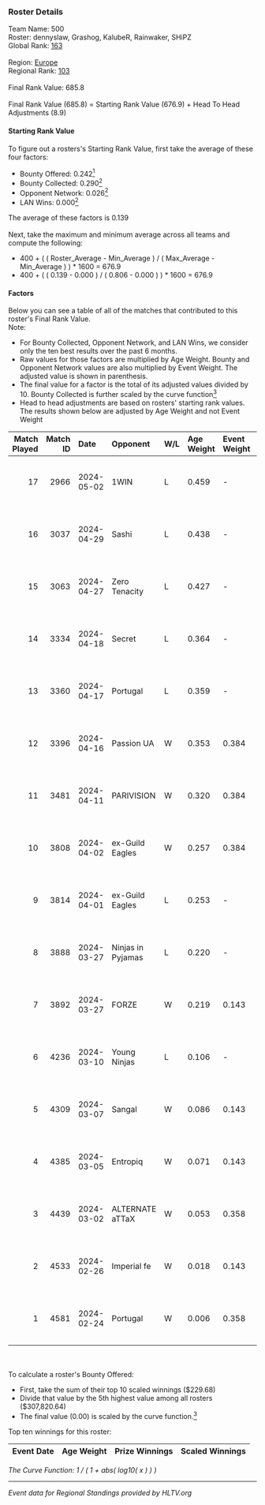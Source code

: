 ### Roster Details<br />
Team Name: 500<br />
Roster: dennyslaw, Grashog, KalubeR, Rainwaker, SHiPZ<br />
Global Rank: [163](../../standings_global_2024_08_21.md)<br />
<br />
Region: [Europe]( ../../standings_europe_2024_08_21.md)<br />
Regional Rank: [103]( ../../standings_europe_2024_08_21.md)<br />
<br />
Final Rank Value:  685.8<br />
<br />
Final Rank Value (685.8) = Starting Rank Value (676.9) + Head To Head Adjustments (8.9)<br />

#### Starting Rank Value<br />
To figure out a rosters's Starting Rank Value, first take the average of these four factors:<br />
- Bounty Offered: 0.242[<sup>1</sup>](#table2)
- Bounty Collected: 0.290[<sup>2</sup>](#table1)
- Opponent Network: 0.026[<sup>2</sup>](#table1)
- LAN Wins: 0.000[<sup>2</sup>](#table1)

The average of these factors is 0.139<br />
<br />
Next, take the maximum and minimum average across all teams and compute the following:<br />
- 400 + ( ( Roster_Average - Min_Average ) / ( Max_Average - Min_Average ) ) * 1600 = 676.9
- 400 + ( ( 0.139 - 0.000 ) / ( 0.806 - 0.000 ) ) * 1600 = 676.9


#### Factors<br />
Below you can see a table of all of the matches that contributed to this roster's Final Rank Value.<br />
Note:<br />

- For Bounty Collected, Opponent Network, and LAN Wins, we consider only the ten best results over the past 6 months.
- Raw values for those factors are multiplied by Age Weight. Bounty and Opponent Network values are also multiplied by Event Weight. The adjusted value is shown in parenthesis.
- The final value for a factor is the total of its adjusted values divided by 10. Bounty Collected is further scaled by the curve function[<sup>3</sup>](#curveFunction)
- Head to head adjustments are based on rosters' starting rank values. The results shown below are adjusted by Age Weight and not Event Weight
<span id="table1"></span><br />


| Match Played | Match ID | Date       | Opponent          | W/L | Age Weight | Event Weight | Bounty Collected | Opponent Network | LAN Wins  | H2H Adj. | Roster                                        |
| -: | -: | :- | :- | :- | :- | :- | :- | :- | :- | -: | :- |
|           17 |     2966 | 2024-05-02 | 1WIN              | L   | 0.459      | -            | -                | -                | -         |    -3.12 | dennyslaw, Grashog, KalubeR, Rainwaker, SHiPZ |
|           16 |     3037 | 2024-04-29 | Sashi             | L   | 0.438      | -            | -                | -                | -         |    -1.00 | dennyslaw, Grashog, Rainwaker, REDSTAR, SHiPZ |
|           15 |     3063 | 2024-04-27 | Zero Tenacity     | L   | 0.427      | -            | -                | -                | -         |    -1.71 | dennyslaw, Grashog, Rainwaker, REDSTAR, SHiPZ |
|           14 |     3334 | 2024-04-18 | Secret            | L   | 0.364      | -            | -                | -                | -         |    -8.27 | dennyslaw, Grashog, Rainwaker, REDSTAR, SHiPZ |
|           13 |     3360 | 2024-04-17 | Portugal          | L   | 0.359      | -            | -                | -                | -         |    -6.58 | dennyslaw, Grashog, Rainwaker, REDSTAR, SHiPZ |
|           12 |     3396 | 2024-04-16 | Passion UA        | W   | 0.353      | 0.384        | 0.170 (0.023)    | 1.000 (0.136)    | 0 (0.000) |     9.64 | dennyslaw, Grashog, Rainwaker, REDSTAR, SHiPZ |
|           11 |     3481 | 2024-04-11 | PARIVISION        | W   | 0.320      | 0.384        | 0.048 (0.006)    | 0.678 (0.083)    | 0 (0.000) |     9.16 | dennyslaw, Grashog, Rainwaker, REDSTAR, SHiPZ |
|           10 |     3808 | 2024-04-02 | ex-Guild Eagles   | W   | 0.257      | 0.384        | 0.006 (0.001)    | 0.149 (0.015)    | 0 (0.000) |     4.92 | dennyslaw, Grashog, Rainwaker, REDSTAR, SHiPZ |
|            9 |     3814 | 2024-04-01 | ex-Guild Eagles   | L   | 0.253      | -            | -                | -                | -         |    -3.19 | dennyslaw, Grashog, Rainwaker, REDSTAR, SHiPZ |
|            8 |     3888 | 2024-03-27 | Ninjas in Pyjamas | L   | 0.220      | -            | -                | -                | -         |    -0.05 | dennyslaw, Grashog, Rainwaker, REDSTAR, SHiPZ |
|            7 |     3892 | 2024-03-27 | FORZE             | W   | 0.219      | 0.143        | 0.048 (0.001)    | 0.095 (0.003)    | 0 (0.000) |     5.02 | dennyslaw, Grashog, Rainwaker, REDSTAR, SHiPZ |
|            6 |     4236 | 2024-03-10 | Young Ninjas      | L   | 0.106      | -            | -                | -                | -         |    -1.04 | dennyslaw, Grashog, Rainwaker, REDSTAR, SHiPZ |
|            5 |     4309 | 2024-03-07 | Sangal            | W   | 0.086      | 0.143        | 0.277 (0.003)    | 0.800 (0.010)    | 0 (0.000) |     2.53 | dennyslaw, Grashog, Rainwaker, REDSTAR, SHiPZ |
|            4 |     4385 | 2024-03-05 | Entropiq          | W   | 0.071      | 0.143        | 0.000 (0.000)    | 0.011 (0.000)    | 0 (0.000) |     0.67 | dennyslaw, Grashog, Rainwaker, REDSTAR, SHiPZ |
|            3 |     4439 | 2024-03-02 | ALTERNATE aTTaX   | W   | 0.053      | 0.358        | 0.035 (0.001)    | 0.565 (0.011)    | 0 (0.000) |     1.37 | dennyslaw, Grashog, Rainwaker, REDSTAR, SHiPZ |
|            2 |     4533 | 2024-02-26 | Imperial fe       | W   | 0.018      | 0.143        | 0.119 (0.000)    | 0.238 (0.001)    | 0 (0.000) |     0.47 | dennyslaw, Grashog, Rainwaker, REDSTAR, SHiPZ |
|            1 |     4581 | 2024-02-24 | Portugal          | W   | 0.006      | 0.358        | 0.002 (0.000)    | 0.087 (0.000)    | 0 (0.000) |     0.08 | dennyslaw, Grashog, Rainwaker, REDSTAR, SHiPZ |

<br />
<span id="table2"></span><br />
To calculate a roster's Bounty Offered:<br />

- First, take the sum of their top 10 scaled winnings ($229.68)
- Divide that value by the 5th highest value among all rosters ($307,820.64)
- The final value (0.00) is scaled by the curve function.[<sup>3</sup>](#curveFunction)

Top ten winnings for this roster:<br />

| Event Date | Age Weight | Prize Winnings | Scaled Winnings |
| :- | -: | :- | :- |


<span id="curveFunction"></span>_The Curve Function: 1 / ( 1 + abs( log10( x ) ) )_<br />

---
_Event data for Regional Standings provided by HLTV.org_<br />

